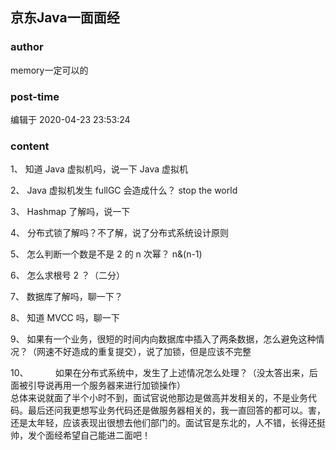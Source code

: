 ## 京东Java一面面经
### author 
memory一定可以的
### post-time 

编辑于  2020-04-23 23:53:24
### content 
<div class="post-topic-des nc-post-content">
 <p>
  1、 知道
  <span>
   Java
  </span>
  虚拟机吗，说一下
  <span>
   Java
  </span>
  虚拟机
  <span>
  </span>
 </p>
 <p>
  2、
  <span>
   Java
  </span>
  虚拟机发生
  <span>
   fullGC
  </span>
  会造成什么？
  <span>
   stop the world
  </span>
 </p>
 <p>
  3、
  <span>
   Hashmap
  </span>
  了解吗，说一下
  <span>
  </span>
 </p>
 <p>
  4、 分布式锁了解吗？不了解，说了分布式系统设计原则
  <span>
  </span>
 </p>
 <p>
  5、 怎么判断一个数是不是
  <span>
   2
  </span>
  的
  <span>
   n
  </span>
  次幂？
  <span>
   n&amp;(n-1)
  </span>
 </p>
 <p>
  6、 怎么求根号
  <span>
   2
  </span>
  ？（二分）
  <span>
  </span>
 </p>
 <p>
  7、 数据库了解吗，聊一下？
  <span>
  </span>
 </p>
 <p>
  8、 知道
  <span>
   MVCC
  </span>
  吗，聊一下
  <span>
  </span>
 </p>
 <p>
  9、 如果有一个业务，很短的时间内向数据库中插入了两条数据，怎么避免这种情况？（网速不好造成的重复提交），说了加锁，但是应该不完整
  <span>
  </span>
 </p>
 <div>
  10、           如果在分布式系统中，发生了上述情况怎么处理？（没太答出来，后面被引导说再用一个服务器来进行加锁操作）
  <span>
  </span>
 </div>
 <div>
  总体来说就面了半个小时不到，面试官说他那边是做高并发相关的，不是业务代码。最后还问我更想写业务代码还是做服务器相关的，我一直回答的都可以。害，还是太年轻，应该表现出很想去他们部门的。面试官是东北的，人不错，长得还挺帅，发个面经希望自己能进二面吧！
 </div>
</div>
